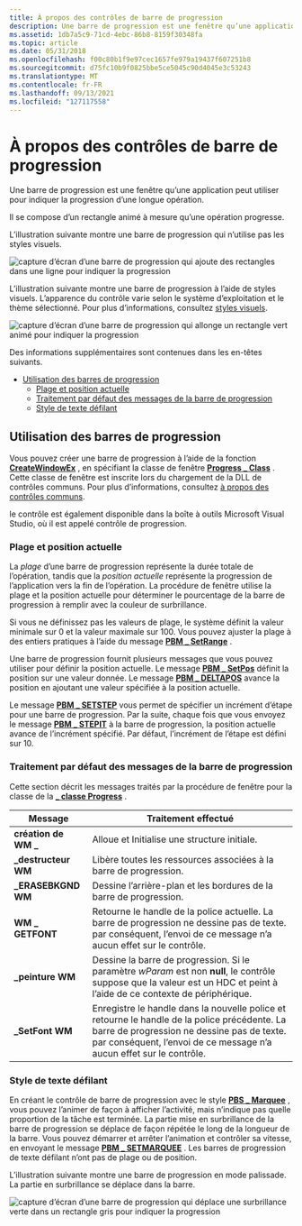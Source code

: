```yaml
---
title: À propos des contrôles de barre de progression
description: Une barre de progression est une fenêtre qu’une application peut utiliser pour indiquer la progression d’une longue opération. Il se compose d’un rectangle animé à mesure qu’une opération progresse.
ms.assetid: 1db7a5c9-71cd-4ebc-86b8-8159f30348fa
ms.topic: article
ms.date: 05/31/2018
ms.openlocfilehash: f00c80b1f9e97cec1657fe979a19437f607251b8
ms.sourcegitcommit: d75fc10b9f0825bbe5ce5045c90d4045e3c53243
ms.translationtype: MT
ms.contentlocale: fr-FR
ms.lasthandoff: 09/13/2021
ms.locfileid: "127117558"
---
```

# <a name="about-progress-bar-controls"></a>À propos des contrôles de barre de progression

Une barre de progression est une fenêtre qu’une application peut utiliser pour indiquer la progression d’une longue opération.

Il se compose d’un rectangle animé à mesure qu’une opération progresse.

L’illustration suivante montre une barre de progression qui n’utilise pas les styles visuels.

![capture d’écran d’une barre de progression qui ajoute des rectangles dans une ligne pour indiquer la progression](images/pb-oldstyle.png)

L’illustration suivante montre une barre de progression à l’aide de styles visuels. L’apparence du contrôle varie selon le système d’exploitation et le thème sélectionné. Pour plus d’informations, consultez [styles visuels](themes-overview.md).

![capture d’écran d’une barre de progression qui allonge un rectangle vert animé pour indiquer la progression](images/pb-newstyle.png)

Des informations supplémentaires sont contenues dans les en-têtes suivants.

-   [Utilisation des barres de progression](#using-progress-bars)
    -   [Plage et position actuelle](#range-and-current-position)
    -   [Traitement par défaut des messages de la barre de progression](#default-progress-bar-message-processing)
    -   [Style de texte défilant](#marquee-style)

## <a name="using-progress-bars"></a>Utilisation des barres de progression

Vous pouvez créer une barre de progression à l’aide de la fonction [**CreateWindowEx**](/windows/desktop/api/winuser/nf-winuser-createwindowexa) , en spécifiant la classe de fenêtre [**Progress \_ Class**](common-control-window-classes.md) . Cette classe de fenêtre est inscrite lors du chargement de la DLL de contrôles communs. Pour plus d’informations, consultez [à propos des contrôles communs](common-controls-intro.md).

le contrôle est également disponible dans la boîte à outils Microsoft Visual Studio, où il est appelé contrôle de progression.

### <a name="range-and-current-position"></a>Plage et position actuelle

La *plage* d’une barre de progression représente la durée totale de l’opération, tandis que la *position actuelle* représente la progression de l’application vers la fin de l’opération. La procédure de fenêtre utilise la plage et la position actuelle pour déterminer le pourcentage de la barre de progression à remplir avec la couleur de surbrillance.

Si vous ne définissez pas les valeurs de plage, le système définit la valeur minimale sur 0 et la valeur maximale sur 100. Vous pouvez ajuster la plage à des entiers pratiques à l’aide du message [**PBM \_ SetRange**](pbm-setrange.md) .

Une barre de progression fournit plusieurs messages que vous pouvez utiliser pour définir la position actuelle. Le message [**PBM \_ SetPos**](pbm-setpos.md) définit la position sur une valeur donnée. Le message [**PBM \_ DELTAPOS**](pbm-deltapos.md) avance la position en ajoutant une valeur spécifiée à la position actuelle.

Le message [**PBM \_ SETSTEP**](pbm-setstep.md) vous permet de spécifier un incrément d’étape pour une barre de progression. Par la suite, chaque fois que vous envoyez le message [**PBM \_ STEPIT**](pbm-stepit.md) à la barre de progression, la position actuelle avance de l’incrément spécifié. Par défaut, l’incrément de l’étape est défini sur 10.

### <a name="default-progress-bar-message-processing"></a>Traitement par défaut des messages de la barre de progression

Cette section décrit les messages traités par la procédure de fenêtre pour la classe de la [**\_ classe Progress**](common-control-window-classes.md) .



| Message            | Traitement effectué                                                                                                                                                               |
|--------------------|------------------------------------------------------------------------------------------------------------------------------------------------------------------------------------|
| **création de WM \_**     | Alloue et Initialise une structure initiale.                                                                                                                                    |
| **\_destructeur WM**    | Libère toutes les ressources associées à la barre de progression.                                                                                                                              |
| **\_ERASEBKGND WM** | Dessine l’arrière-plan et les bordures de la barre de progression.                                                                                                                              |
| **WM \_ GETFONT**    | Retourne le handle de la police actuelle. La barre de progression ne dessine pas de texte. par conséquent, l’envoi de ce message n’a aucun effet sur le contrôle.                                       |
| **\_peinture WM**      | Dessine la barre de progression. Si le paramètre *wParam* est non **null**, le contrôle suppose que la valeur est un HDC et peint à l’aide de ce contexte de périphérique.                              |
| **\_SetFont WM**    | Enregistre le handle dans la nouvelle police et retourne le handle de la police précédente. La barre de progression ne dessine pas de texte. par conséquent, l’envoi de ce message n’a aucun effet sur le contrôle. |



 

### <a name="marquee-style"></a>Style de texte défilant

En créant le contrôle de barre de progression avec le style [**PBS \_ Marquee**](progress-bar-control-styles.md) , vous pouvez l’animer de façon à afficher l’activité, mais n’indique pas quelle proportion de la tâche est terminée. La partie mise en surbrillance de la barre de progression se déplace de façon répétée le long de la longueur de la barre. Vous pouvez démarrer et arrêter l’animation et contrôler sa vitesse, en envoyant le message [**PBM \_ SETMARQUEE**](pbm-setmarquee.md) . Les barres de progression de texte défilant n’ont pas de plage ou de position.

L’illustration suivante montre une barre de progression en mode palissade. La partie en surbrillance se déplace dans la barre.

![capture d’écran d’une barre de progression qui déplace une surbrillance verte dans un rectangle gris pour indiquer la progression](images/pb-marquee.png)

 

 